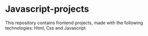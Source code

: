 # Javascript-projects

This repository contains frontend projects, made with the following technologies: Html, Css and Javascript
